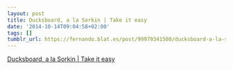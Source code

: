 ```yaml
---
layout: post
title: Ducksboard, a la Sorkin | Take it easy
date: '2014-10-14T09:04:58+02:00'
tags: []
tumblr_url: https://fernando.blat.es/post/99979341500/ducksboard-a-la-sorkin-take-it-easy
---
```

[Ducksboard, a la Sorkin | Take it easy](http://blog.aitorciki.net/2014/10/13/ducksboard-a-la-sorkin/)  
